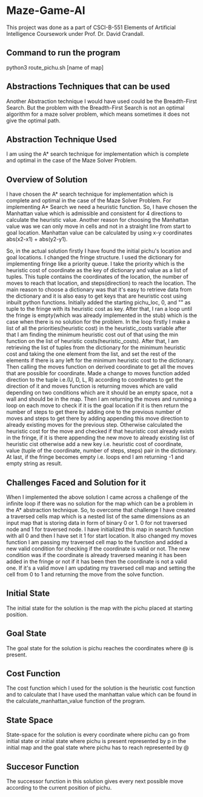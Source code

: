 # Maze-Game-AI #

This project was done as a part of CSCI-B-551 Elements of Artificial Intelligence Coursework under Prof. Dr. David Crandall.

## Command to run the program ##

python3 route_pichu.sh [name of map]

## Abstractions Techniques that can be used ##

Another Abstraction technique I would have used could be the Breadth-First Search. But the problem with the Breadth-First Search is not an optimal algorithm for a maze solver problem, which means sometimes it does not give the optimal path.

## Abstraction Technique Used ##

I am using the A* search technique for implementation which is complete and optimal in the case of the Maze Solver Problem.

## Overview of Solution ##

I have chosen the A* search technique for implementation which is complete and optimal in the case of the Maze Solver Problem. For implementing A* Search we need a heuristic function. So, I have chosen the Manhattan value which is admissible and consistent for 4 directions to calculate the heuristic value. Another reason for choosing the Manhattan value was we can only move in cells and not in a straight line from start to goal location. Manhattan value can be calculated by using x-y coordinates abs(x2-x1) + abs(y2-y1).

So, in the actual solution firstly I have found the initial pichu's location and goal locations. I changed the fringe structure. I used the dictionary for implementing fringe like a priority queue. I take the priority which is the heuristic cost of coordinate as the key of dictionary and value as a list of tuples. This tuple contains the coordinates of the location, the number of moves to reach that location, and steps(direction) to reach the location. The main reason to choose a dictionary was that it's easy to retrieve data from the dictionary and it is also easy to get keys that are heuristic cost using inbuilt python functions. Initially added the starting pichu_loc, 0, and "" as tuple to the fringe with its heuristic cost as key. After that, I ran a loop until the fringe is empty(which was already implemented in the stub) which is the case when there is no solution for the problem. In the loop firstly I make a list of all the priorities(heuristic cost) in the heuristic_costs variable after that I am finding the minimum heuristic cost out of that using the min function on the list of heuristic costs(heuristic_costs). After that, I am retrieving the list of tuples from the dictionary for the minimum heuristic cost and taking the one element from the list, and set the rest of the elements if there is any left for the minimum heuristic cost to the dictionary. Then calling the moves function on derived coordinate to get all the moves that are possible for coordinate. Made a change to moves function added direction to the tuple i.e.(U, D, L, R) according to coordinates to get the direction of it and moves function is returning moves which are valid depending on two conditions which are it should be an empty space, not a wall and should be in the map. Then I am returning the moves and running a loop on each move to check if it is the goal location if it is then return the number of steps to get there by adding one to the previous number of moves and steps to get there by adding appending this move direction to already existing moves for the previous step. Otherwise calculated the heuristic cost for the move and checked if that heuristic cost already exists in the fringe, if it is there appending the new move to already existing list of heuristic cist otherwise add a new key i.e. heuristic cost of coordinate, value (tuple of the coordinate, number of steps, steps) pair in the dictionary. At last, if the fringe becomes empty i.e. loops end I am returning -1 and empty string as result.

## Challenges Faced and Solution for it ##

When I implemented the above solution I came across a challenge of the infinite loop if there was no solution for the map which can be a problem in the A* abstraction technique. So, to overcome that challenge I have created a traversed cells map which is a nested list of the same dimensions as an input map that is storing data in form of binary 0 or 1. 0 for not traversed node and 1 for traversed node. I have initialized this map in search function with all 0 and then I have set it 1 for start location. It also changed my moves function I am passing my traversed cell map to the function and added a new valid condition for checking if the coordinate is valid or not. The new condition was if the coordinate is already traversed meaning it has been added in the fringe or not if it has been then the coordinate is not a valid one. If it's a valid move I am updating my traversed cell map and setting the cell from 0 to 1 and returning the move from the solve function.

## Initial State ##

The initial state for the solution is the map with the pichu placed at starting position.

## Goal State ##

The goal state for the solution is pichu reaches the coordinates where @ is present.

## Cost Function ##

The cost function which I used for the solution is the heuristic cost function and to calculate that I have used the manhattan value which can be found in the calculate_manhattan_value function of the program.

## State Space ##

State-space for the solution is every coordinate where pichu can go from initial state or initial state where pichu is present represented by p in the initial map and the goal state where pichu has to reach represented by @

## Succesor Function ##

The successor function in this solution gives every next possible move according to the current position of pichu.



